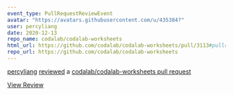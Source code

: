 ```yaml
---
event_type: PullRequestReviewEvent
avatar: "https://avatars.githubusercontent.com/u/435384?"
user: percyliang
date: 2020-12-13
repo_name: codalab/codalab-worksheets
html_url: https://github.com/codalab/codalab-worksheets/pull/3113#pullrequestreview-550962818
repo_url: https://github.com/codalab/codalab-worksheets
---
```


<a href='https://github.com/percyliang' target='_blank'>percyliang</a> <a href='https://github.com/codalab/codalab-worksheets/pull/3113#pullrequestreview-550962818' target='_blank'>reviewed</a> a <a href='https://github.com/codalab/codalab-worksheets/pull/3113' target='_blank'>codalab/codalab-worksheets pull request</a>

<small></small>

<a href='https://github.com/codalab/codalab-worksheets/pull/3113#pullrequestreview-550962818' target='_blank'>View Review</a>